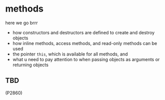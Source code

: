 # methods

here we go brrr

- how constructors and destructors are defined to create and destroy objects
- how inline methods, access methods, and read-only methods can be used
- the pointer `this`, which is available for all methods, and
- what u need to pay attention to when passing objects as arguments or returning objects
  
## TBD

(P2860)